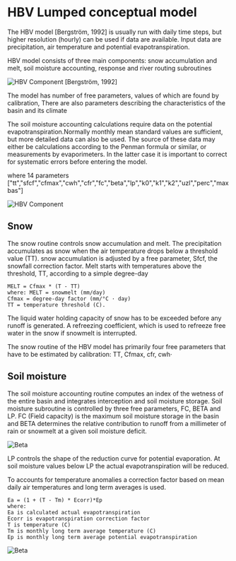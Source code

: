 # HBV Lumped conceptual model
The HBV model [Bergström, 1992] is usually run with daily time steps, but higher resolution (hourly) can be used if data are available. Input data are precipitation, air temperature and potential evapotranspiration.

HBV model consists of three main components:
snow accumulation and melt, soil moisture accounting, response and river routing subroutines

![HBV Component](../img/water_cycle.png)
[Bergström, 1992]

The model has number of free parameters, values of which are found by calibration, There are also parameters describing the characteristics of the basin and its climate

The soil moisture accounting calculations require data on the potential evapotranspiration.Normally monthly mean standard values are sufficient, but more detailed data can also
be used. The source of these data may either be calculations according to the Penman formula or similar, or measurements by evaporimeters. In the latter case it is important
to correct for systematic errors before entering the model.

where 14 parameters ["tt","sfcf","cfmax","cwh","cfr","fc","beta","lp","k0","k1","k2","uzl","perc","maxbas"]

![HBV Component](../img/water_cycle.png)

## Snow
The snow routine controls snow accumulation and melt. The precipitation accumulates as snow when the air temperature drops below a threshold value (TT). snow accumulation is adjusted by a free parameter, Sfcf, the snowfall correction factor.
Melt starts with temperatures above the threshold, TT, according to a simple degree-day
```
MELT = Cfmax * (T - TT)
where: MELT = snowmelt (mm/day)
Cfmax = degree-day factor (mm/°C · day)
TT = temperature threshold (C).
```
The liquid water holding capacity of snow has to be exceeded before any runoff is generated. A refreezing coefficient, which is used to refreeze free water in the snow if snowmelt is interrupted.

The snow routine of the HBV model has primarily four free parameters that have to be estimated by calibration: TT, Cfmax, cfr, cwh· 

## Soil moisture
The soil moisture accounting routine computes an index of the wetness of the entire basin and integrates interception and soil moisture storage. Soil moisture subroutine is controlled by three free parameters, FC, BETA and LP. FC (Field capacity) is the maximum soil moisture storage in the basin and BETA determines the relative contribution to runoff from a millimeter of rain or snowmelt at a given soil moisture deficit. 

![Beta](../img/Beta.png)

LP controls the shape of the reduction curve for potential evaporation. At soil moisture values below LP the actual evapotranspiration will be reduced. 

To accounts for temperature anomalies a correction factor based on mean daily air temperatures and long term averages is used.
```
Ea = (1 + (T - Tm) * Ecorr)*Ep
where:
Ea is calculated actual evapotranspiration
Ecorr is evapotranspiration correction factor
T is temperature (C)
Tm is monthly long term average temperature (C)
Ep is monthly long term average potential evapotranspiration
```
![Beta](../img/Evapotranspiration.png)
